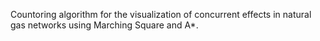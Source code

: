 
Countoring algorithm for the visualization of concurrent effects in natural gas networks using Marching Square and A*.
